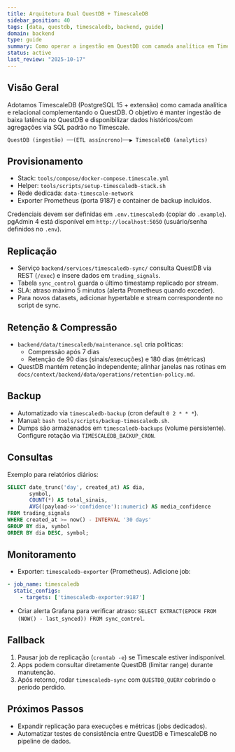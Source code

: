 ```yaml
---
title: Arquitetura Dual QuestDB + TimescaleDB
sidebar_position: 40
tags: [data, questdb, timescaledb, backend, guide]
domain: backend
type: guide
summary: Como operar a ingestão em QuestDB com camada analítica em TimescaleDB mantendo replicação assíncrona
status: active
last_review: "2025-10-17"
---
```


## Visão Geral

Adotamos TimescaleDB (PostgreSQL 15 + extensão) como camada analítica e relacional complementando o QuestDB. O objetivo é manter ingestão de baixa latência no QuestDB e disponibilizar dados históricos/com agregações via SQL padrão no Timescale.

```
QuestDB (ingestão) ──(ETL assíncrono)──▶ TimescaleDB (analytics)
```

## Provisionamento
- Stack: `tools/compose/docker-compose.timescale.yml`
- Helper: `tools/scripts/setup-timescaledb-stack.sh`
- Rede dedicada: `data-timescale-network`
- Exporter Prometheus (porta 9187) e container de backup incluídos.

Credenciais devem ser definidas em `.env.timescaledb` (copiar do `.example`).
pgAdmin 4 está disponível em `http://localhost:5050` (usuário/senha definidos no `.env`).

## Replicação
- Serviço `backend/services/timescaledb-sync/` consulta QuestDB via REST (`/exec`) e insere dados em `trading_signals`.
- Tabela `sync_control` guarda o último timestamp replicado por stream.
- SLA: atraso máximo 5 minutos (alerta Prometheus quando exceder).
- Para novos datasets, adicionar hypertable e stream correspondente no script de sync.

## Retenção & Compressão
- `backend/data/timescaledb/maintenance.sql` cria políticas:
  - Compressão após 7 dias
  - Retenção de 90 dias (sinais/execuções) e 180 dias (métricas)
- QuestDB mantém retenção independente; alinhar janelas nas rotinas em `docs/context/backend/data/operations/retention-policy.md`.

## Backup
- Automatizado via `timescaledb-backup` (cron default `0 2 * * *`).
- Manual: `bash tools/scripts/backup-timescaledb.sh`.
- Dumps são armazenados em `timescaledb-backups` (volume persistente). Configure rotação via `TIMESCALEDB_BACKUP_CRON`.

## Consultas
Exemplo para relatórios diários:

```sql
SELECT date_trunc('day', created_at) AS dia,
       symbol,
       COUNT(*) AS total_sinais,
       AVG((payload->>'confidence')::numeric) AS media_confidence
FROM trading_signals
WHERE created_at >= now() - INTERVAL '30 days'
GROUP BY dia, symbol
ORDER BY dia DESC, symbol;
```

## Monitoramento
- Exporter: `timescaledb-exporter` (Prometheus). Adicione job:

```yaml
- job_name: timescaledb
  static_configs:
    - targets: ['timescaledb-exporter:9187']
```

- Criar alerta Grafana para verificar atraso: `SELECT EXTRACT(EPOCH FROM (NOW() - last_synced)) FROM sync_control`.

## Fallback
1. Pausar job de replicação (`crontab -e`) se Timescale estiver indisponível.
2. Apps podem consultar diretamente QuestDB (limitar range) durante manutenção.
3. Após retorno, rodar `timescaledb-sync` com `QUESTDB_QUERY` cobrindo o período perdido.

## Próximos Passos
- Expandir replicação para execuções e métricas (jobs dedicados).
- Automatizar testes de consistência entre QuestDB e TimescaleDB no pipeline de dados.
